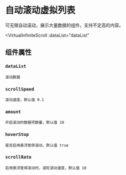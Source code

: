 # 自动滚动虚拟列表

可无限自动滚动，展示大量数据的组件。支持不定高的内容。

<script setup>
import { VirtualInfiniteScroll } from '@goose-tools/components'
import '@goose-tools/components/goose-tools-componets.css'
import { ref } from 'vue'

let dataList = ref([{id: 0}, {id: 1}, {id: 2}, {id: 3}, {id: 4}, {id: 5}, {id: 6}, {id: 7}, {id: 8}, {id: 9},
  {id: 10}, {id: 11}, {id: 12}, {id: 13}, {id: 14}, {id: 15}, {id: 16}, {id: 17}, {id: 18}, {id: 19}])
</script>

<VirtualInfiniteScroll
  :dataList="dataList"
>
  <template v-slot="slotProps">
    <div v-for="item in slotProps.slotItem" :key="item.id" :style="{ height: 20 + item.id + 'px' }">
      这是第{{ item.id }}条数据
    </div>
  </template>
</VirtualInfiniteScroll>


## 组件属性
### `dataList`
    滚动数据
### `scrollSpeed`
    滚动速度，默认值 0.1
### `amount`
    开启滚动的数据项数量，默认值 10
### `hoverStop`
    是否启用悬浮暂停滚动，默认值 true
### `scrollRate`
    启用悬浮暂停滚动时，滚轮滚动速度，默认值 10
